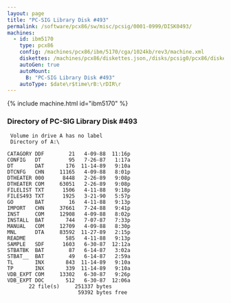 ```yaml
---
layout: page
title: "PC-SIG Library Disk #493"
permalink: /software/pcx86/sw/misc/pcsig/0001-0999/DISK0493/
machines:
  - id: ibm5170
    type: pcx86
    config: /machines/pcx86/ibm/5170/cga/1024kb/rev3/machine.xml
    diskettes: /machines/pcx86/diskettes.json,/disks/pcsig0/pcx86/diskettes.json
    autoGen: true
    autoMount:
      B: "PC-SIG Library Disk #493"
    autoType: $date\r$time\rB:\rDIR\r
---
```


{% include machine.html id="ibm5170" %}

### Directory of PC-SIG Library Disk #493

     Volume in drive A has no label
     Directory of A:\

    CATAGORY DDF        21   4-09-88  11:16p
    CONFIG   DT         95   7-26-87   1:17a
    DT       DAT       176  11-14-89   9:10a
    DTCNFG   CHN     11165   4-09-88   8:01p
    DTHEATER 000      8448   2-26-89   9:08p
    DTHEATER COM     63051   2-26-89   9:08p
    FILELIST TXT      1506   4-11-88   9:18p
    FILES493 TXT      1925   3-21-90   5:57p
    GO       BAT        16   4-11-88   9:13p
    IMPORT   CHN     37661   7-24-88   9:41p
    INST     COM     12908   4-09-88   8:02p
    INSTALL  BAT       744   7-07-87   7:33p
    MANUAL   COM     12709   4-09-88   8:30p
    MNL      DTA     83592  11-27-89   2:15p
    README             585   4-11-88   9:13p
    SAMPLE   SDF      1603   6-30-87  12:12a
    STBATBK  BAT        87   6-14-87   3:02a
    STBAT__  BAT        49   6-14-87   2:59a
    TL       INX       843  11-14-89   9:10a
    TP       INX       339  11-14-89   9:10a
    VDB_EXPT COM     13302   6-30-87   9:26p
    VDB_EXPT DOC       512   6-30-87  12:06a
           22 file(s)     251337 bytes
                           59392 bytes free

